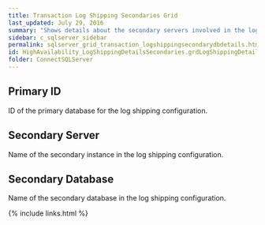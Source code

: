 ```yaml
---
title: Transaction Log Shipping Secondaries Grid
last_updated: July 29, 2016
summary: "Shows details about the secondary servers involved in the log shipping configuration for the primary server selected in the grid above."
sidebar: c_sqlserver_sidebar
permalink: sqlserver_grid_transaction_logshippingsecondarydbdetails.html
id: HighAvailability_LogShippingDetailsSecondaries.grdLogShippingDetailsSecondaries
folder: ConnectSQLServer
---
```




## Primary ID

ID of the primary database for the log shipping configuration.

## Secondary Server

Name of the secondary instance in the log shipping configuration.

## Secondary Database

Name of the secondary database in the log shipping configuration.


{% include links.html %}
